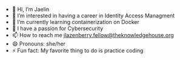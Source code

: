 - 👋 Hi, I’m Jaelin
- 👀 I’m interested in having a career in Identity Access Managment 
- 🌱 I’m currently learning containerization on Docker
- 💞️ I have a passion for Cybersecurity
- 📫 How to reach me jlazenberry.fellow@theknowledgehouse.org
- 😄 Pronouns: she/her
- ⚡ Fun fact: My favorite thing to do is practice coding

<!---
jaelinl/jaelinl is a ✨ special ✨ repository because its `README.md` (this file) appears on your GitHub profile.
You can click the Preview link to take a look at your changes.
--->
